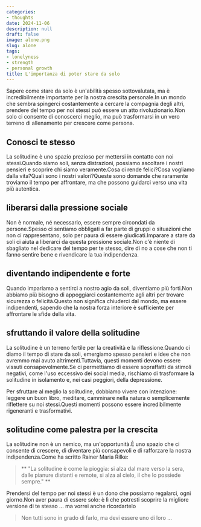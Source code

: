 ```yaml
---
categories:
- thoughts
date: 2024-11-06
description: null
draft: false
image: alone.png
slug: alone
tags:
- lonelyness
- strength
- personal growth
title: L'importanza di poter stare da solo
---
```


Sapere come stare da solo è un'abilità spesso sottovalutata, ma è incredibilmente importante per la nostra crescita personale.In un mondo che sembra spingerci costantemente a cercare la compagnia degli altri, prendere del tempo per noi stessi può essere un atto rivoluzionario.Non solo ci consente di conoscerci meglio, ma può trasformarsi in un vero terreno di allenamento per crescere come persona.

## Conosci te stesso

La solitudine è uno spazio prezioso per mettersi in contatto con noi stessi.Quando siamo soli, senza distrazioni, possiamo ascoltare i nostri pensieri e scoprire chi siamo veramente.Cosa ci rende felici?Cosa vogliamo dalla vita?Quali sono i nostri valori?Queste sono domande che raramente troviamo il tempo per affrontare, ma che possono guidarci verso una vita più autentica.

## liberarsi dalla pressione sociale

Non è normale, né necessario, essere sempre circondati da persone.Spesso ci sentiamo obbligati a far parte di gruppi o situazioni che non ci rappresentano, solo per paura di essere giudicati.Imparare a stare da soli ci aiuta a liberarci da questa pressione sociale.Non c'è niente di sbagliato nel dedicare del tempo per te stesso, dire di no a cose che non ti fanno sentire bene e rivendicare la tua indipendenza.

## diventando indipendente e forte

Quando impariamo a sentirci a nostro agio da soli, diventiamo più forti.Non abbiamo più bisogno di appoggiarci costantemente agli altri per trovare sicurezza o felicità.Questo non significa chiuderci dal mondo, ma essere indipendenti, sapendo che la nostra forza interiore è sufficiente per affrontare le sfide della vita.

## sfruttando il valore della solitudine

La solitudine è un terreno fertile per la creatività e la riflessione.Quando ci diamo il tempo di stare da soli, emergiamo spesso pensieri e idee che non avremmo mai avuto altrimenti.Tuttavia, questi momenti devono essere vissuti consapevolmente.Se ci permettiamo di essere sopraffatti da stimoli negativi, come l'uso eccessivo dei social media, rischiamo di trasformare la solitudine in isolamento e, nei casi peggiori, della depressione.

Per sfruttare al meglio la solitudine, dobbiamo vivere con intenzione: leggere un buon libro, meditare, camminare nella natura o semplicemente riflettere su noi stessi.Questi momenti possono essere incredibilmente rigeneranti e trasformativi.

## solitudine come palestra per la crescita

La solitudine non è un nemico, ma un'opportunità.È uno spazio che ci consente di crescere, di diventare più consapevoli e di rafforzare la nostra indipendenza.Come ha scritto Rainer Maria Rilke:

> ** "La solitudine è come la pioggia: si alza dal mare verso la sera, dalle pianure distanti e remote, si alza al cielo, il che lo possiede sempre." **

Prendersi del tempo per noi stessi è un dono che possiamo regalarci, ogni giorno.Non aver paura di essere solo: è lì che potresti scoprire la migliore versione di te stesso ... ma vorrei anche ricordartelo

> Non tutti sono in grado di farlo, ma devi essere uno di loro ...